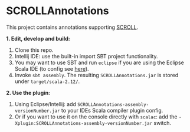 SCROLLAnnotations
=================

This project contains annotations supporting [SCROLL][scroll].

**1. Edit, develop and build:**
  1. Clone this repo.
  2. Intellij IDE: use the built-in import SBT project functionality.
  3. You may want to use SBT and run ```eclipse``` if you are using the Eclipse Scala IDE (to config see [here][gen-eclipse]).
  4. Invoke ```sbt assembly```. The resulting ```SCROLLAnnotations.jar``` is stored under ```target/scala-2.12/```.

**2. Use the plugin:**
  1. Using Eclipse/Intellij: add ```SCROLLAnnotations-assembly-versionNumber.jar``` to your IDEs Scala compiler plugin config.
  2. Or if you want to use it on the console directly with ```scalac```: add the ```-Xplugin:SCROLLAnnotations-assembly-versionNumber.jar``` switch.

[gen-eclipse]: https://github.com/typesafehub/sbteclipse
[scroll]: https://github.com/max-leuthaeuser/SCROLL